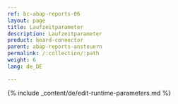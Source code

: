 ```yaml
---
ref: bc-abap-reports-06
layout: page
title: Laufzeitparameter
description: Laufzeitparameter
product: board-connector
parent: abap-reports-ansteuern
permalink: /:collection/:path
weight: 6
lang: de_DE

---
```

{% include _content/de/edit-runtime-parameters.md %}

